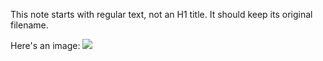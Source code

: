 This note starts with regular text, not an H1 title.
It should keep its original filename.

Here's an image:
![](Note%20without%20title/diagram.png)<!-- {"width":250} -->
